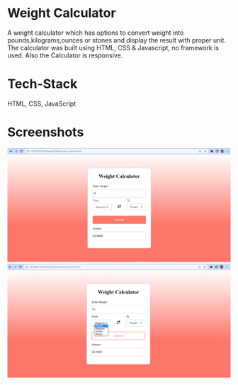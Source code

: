 # Weight Calculator 
A weight calculator which has options to convert weight into pounds,kilograms,ounces or stones and display the result with proper unit. The calculator was built using HTML, CSS & Javascript, no framework is used. Also the Calculator is responsive.
# Tech-Stack
HTML, CSS, JavaScript
# Screenshots
![preview](preview.png)
![preview](preview.1.png)